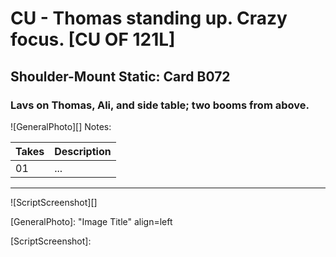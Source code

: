 # CU - Thomas standing up. Crazy focus. [CU OF 121L]

## Shoulder-Mount Static: Card B072

### Lavs on Thomas, Ali, and side table; two booms from above.

![GeneralPhoto][]
Notes: 

| Takes | Description |
|:---|:----|
| 01 | ... |

----

![ScriptScreenshot][]


[GeneralPhoto]:  "Image Title" align=left

[ScriptScreenshot]: 